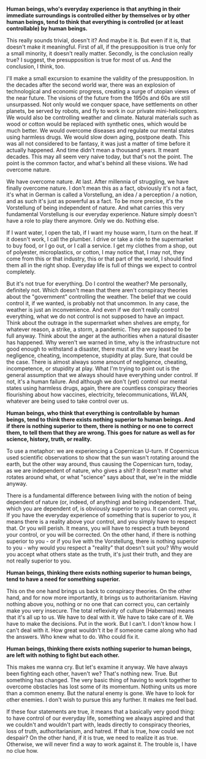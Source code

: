 __Human beings, who's everyday experience is that anything in their immediate surroundings is controlled either by themselves or by other human beings, tend to think that everything is controlled (or at least controllable) by human beings.__

This really sounds trivial, doesn't it? And maybe it is. But even if it is, that doesn't make it meaningful. First of all, if the presupposition is true only for a small minority, it doesn't really matter. Secondly, is the conclusion really true? I suggest, the presupposition is true for most of us. And the conclusion, I think, too.

I'll make a small excursion to examine the validity of the presupposition. In the decades after the second world war, there was an explosion of technological and economic progress, creating a surge of utopian views of the near future. The visions of the future from the 1950s and 60s are still unsurpassed. Not only would we conquer space, have settlements on other planets, be served by robots, and fly to work in our private mini-helicopters. We would also be controlling weather and climate. Natural materials such as wood or cotton would be replaced with synthetic ones, which would be much better. We would overcome diseases and regulate our mental states using harmless drugs. We would slow down aging, postpone death. This was all not considered to be fantasy, it was just a matter of time before it actually happened. And time didn't mean a thousand years. It meant decades. This may all seem very naive today, but that's not the point. The point is the common factor, and what's behind all these visions. We had overcome nature.

We have overcome nature. At last. After millennia of struggling, we have finally overcome nature. I don't mean this as a fact, obviously it's not a fact, it's what in German is called a Vorstellung, an idea / a perception / a notion, and as such it's just as powerful as a fact. To be more precise, it's the Vorstellung of being independent of nature. And what carries this very fundamental Vorstellung is our everyday experience. Nature simply doesn't have a role to play there anymore. Only we do. Nothing else.

If I want water, I open the tab, if I want my house warm, I turn on the heat. If it doesn't work, I call the plumber. I drive or take a ride to the supermarket to buy food, or I go out, or I call a service. I get my clothes from a shop, out of polyester, microplastics, or cotton, I may notice that, I may not, they come from this or that industry, this or that part of the world, I should find them all in the right shop. Everyday life is full of things we expect to control completely. 

But it's not true for everything. Do I control the weather? Me personally, definitely not. Which doesn't mean that there aren't conspiracy theories about the "government" controlling the weather. The belief that we could control it, if we wanted, is probably not that uncommon. In any case, the weather is just an inconvenience. And even if we don't really control everything, what we do not control is not supposed to have an impact. Think about the outrage in the supermarket when shelves are empty, for whatever reason, a strike, a storm, a pandemic. They are supposed to be full anyway. Think about the anger at the authorities when a natural disaster has happened. Why weren't we warned in time, why is the infrastructure not good enough to withstand a disaster, there must at the very least be negligence, cheating, incompetence, stupidity at play. Sure, that could be the case. There is almost always some amount of negligence, cheating, incompetence, or stupidity at play. What I'm trying to point out is the general assumption that we always should have everything under control. If not, it's a human failure. And although we don't (yet) control our mental states using harmless drugs, again, there are countless conspiracy theories flourishing about how vaccines, electricity, telecommunications, WLAN, whatever are being used to take control over us.


__Human beings, who think that everything is controllable by human beings, tend to think there exists nothing superior to human beings. And if there is nothing superior to them, there is nothing or no one to correct them, to tell them that they are wrong. This goes for nature as well as for science, history, truth, or reality.__

To use a metaphor: we are experiencing a Copernican U-turn. If Copernicus used scientific observations to show that the sun wasn't rotating around the earth, but the other way around, thus causing the Copernican turn, today, as we are independent of nature, who gives a shit? It doesn't matter what rotates around what, or what "science" says about that, we're in the middle anyway. 

There is a fundamental difference between living with the notion of being dependent of nature (or, indeed, of anything) and being independent. That, which you are dependent of, is obviously superior to you. It can correct you. If you have the everyday experience of something that is superior to you, it means there is a reality above your control, and you simply have to respect that. Or you will perish. It means, you will have to respect a truth beyond your control, or you will be corrected. On the other hand, if there is nothing superior to you - or if you live with the Vorstellung, there is nothing superior to you - why would you respect a "reality" that doesn't suit you? Why would you accept what others state as the truth, it's just their truth, and they are not really superior to you. 


__Human beings, thinking there exists nothing superior to human beings, tend to have a need for something superior.__

This on the one hand brings us back to conspiracy theories. On the other hand, and for now more importantly, it brings us to authoritarianism. Having nothing above you, nothing or no one that can correct you, can certainly make you very insecure. The total reflexivity of culture (Habermas) means that it's all up to us. We have to deal with it. We have to take care of it. We have to make the decisions. Put in the work. But I can't. I don't know how. I can't deal with it. How great wouldn't it be if someone came along who had the answers. Who knew what to do. Who could fix it.


__Human beings, thinking there exists nothing superior to human beings, are left with nothing to fight but each other.__

This makes me wanna cry. But let's examine it anyway. We have always been fighting each other, haven't we? That's nothing new. True. But something has changed. The very basic thing of having to work together to overcome obstacles has lost some of its momentum. Nothing units us more than a common enemy. But the natural enemy is gone. We have to look for other enemies. I don't wish to pursue this any further. It makes me feel bad.

If these four statements are true, it means that a basically very good thing: to have control of our everyday life, something we always aspired and that we couldn't and wouldn't part with, leads directly to conspiracy theories, loss of truth, authoritarianism, and hatred. If that is true, how could we not despair? On the other hand, if it is true, we need to realize it as true. Otherwise, we will never find a way to work against it. The trouble is, I have no clue how.

